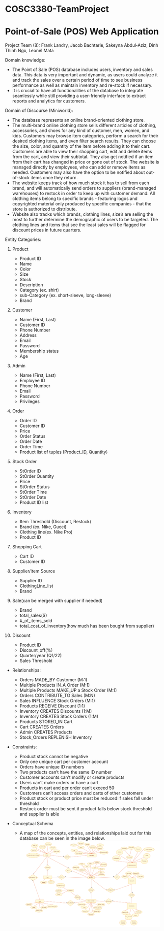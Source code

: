 # COSC3380-TeamProject
# Point-of-Sale (POS) Web Application

Project Team (8): Frank Landry, Jacob Bachtarie, Sakeyna Abdul-Aziz, Dinh Thinh Ngo, Leonel Mata

Domain knowledge:
- The Point of Sale (POS) database includes users, inventory and sales data. This data is very important and dynamic, as users could analyze it and track the sales over a certain period of time to see business performance as well as maintain inventory and re-stock if necessary.
- It is crucial to have all functionalities of the database to integrate seamlessly while still providing a user-friendly interface to extract reports and analytics for customers.

Domain of Discourse (Miniworld):
- The database represents an online brand-oriented clothing store.
- The multi-brand online clothing store sells different articles of clothing, accessories, and shoes for any kind of customer, men, women, and kids. Customers may browse item categories, perform a search for their desired clothing items, and even filter search results. They can choose the size, color, and quantity of the item before adding it to their cart. Customers are able to view their shopping cart, edit and delete items from the cart, and view their subtotal. They also get notified if an item from their cart has changed in price or gone out of stock. The website is managed directly by employees, who can add or remove items as needed. Customers may also have the option to be notified about out-of-stock items once they return.
- The website keeps track of how much stock it has to sell from each brand, and will automatically send orders to suppliers (brand-managed warehouses) to restock in order to keep up with customer demand. All clothing items belong to specific brands - featuring logos and copyrighted material only produced by specific companies - that the store is authorized to distribute.
- Website also tracks which brands, clothing lines, size’s are selling the most to further determine the demographic of users to be targeted. The clothing lines and items that see the least sales will be flagged for discount prices in future quarters.

Entity Categories:
1. Product
    - Product ID
    - Name
    - Color
    - Size
    - Stock
    - Description
    - Category (ex. shirt)
    - sub-Category (ex. short-sleeve, long-sleeve)
    - Brand

2. Customer
    - Name (First, Last)
    - Customer ID
    - Phone Number
    - Address
    - Email
    - Password
    - Membership status
    - Age

3. Admin
    - Name (First, Last)
    - Employee ID
    - Phone Number
    - Email
    - Password
    - Privileges

4. Order
    - Order ID
    - Customer ID
    - Price
    - Order Status
    - Order Date
    - Order Time
    - Product list of tuples (Product_ID, Quantity)

5. Stock Order
    - StOrder ID
    - StOrder Quantity
    - Price
    - StOrder Status
    - StOrder Time
    - StOrder Date
    - Product ID list

6. Inventory
    - Item Threshold (Discount, Restock)
    - Brand (ex. Nike, Gucci)
    - Clothing line(ex. Nike Pro)
    - Product ID

7. Shopping Cart
    - Cart ID
    - Customer ID

8. Supplier/Item Source
    - Supplier ID
    - ClothingLine_list
    - Brand

9. Sale(can be merged with supplier if needed)
    - Brand
    - total_sales($)
    - #_of_items_sold
    - total_cost_of_inventory(how much has been bought from supplier)

10. Discount
    - Product ID
    - Discount_off(%)
    - Quarter/year (Q1/22)
    - Sales Threshold

- Relationships:
    - Orders MADE_BY Customer (M:1)
    - Multiple Products IN_A Order (M:1)
    - Multiple Products MAKE_UP a Stock Order (M:1)
    - Orders CONTRIBUTE_TO Sales (M:N)
    - Sales INFLUENCE Stock Orders (M:1)
    - Products RECEIVE Discount (1:1)
    - Inventory CREATES Discounts (1:M)
    - Inventory CREATES Stock Orders (1:M)
    - Products STORED_IN Cart
    - Cart CREATES Orders
    - Admin CREATES Products
    - Stock_Orders REPLENISH Inventory

- Constraints:
    - Product stock cannot be negative
    - Only one unique cart per customer account
    - Orders have unique ID numbers
    - Two products can’t have the same ID number
    - Customer accounts can’t modify or create products
    - Users can’t make orders or have a cart
    - Products in cart and per order can’t exceed 50
    - Customers can’t access orders and carts of other customers
    - Product stock or product price must be reduced if sales fall under threshold
    - Restock order must be sent if product falls below stock threshold and supplier is able

- Conceptual Schema
    - A map of the concepts, entities, and relationships laid out for this database can be seen in the image below.
    ![Screenshot](ERdiagramPicture.png)

